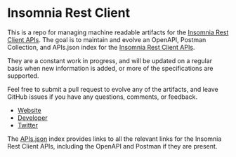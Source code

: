 # Insomnia Rest ClientThis is a repo for managing machine readable artifacts for the [Insomnia Rest Client APIs](http://insomnia.rest/). The goal is to maintain and evolve an OpenAPI, Postman Collection, and APIs.json index for the [Insomnia Rest Client APIs](http://insomnia.rest/).They are a constant work in progress, and will be updated on a regular basis when new information is added, or more of the specifications are supported.Feel free to submit a pull request to evolve any of the artifacts, and leave GitHub issues if you have any questions, comments, or feedback.- [Website](http://insomnia.rest/)- [Developer](http://insomnia.rest/)- [Twitter](https://twitter.com/GetInsomnia)The [APIs.json](https://github.com/api-evangelist/insomnia-rest-client/blob/master/apis.json) index provides links to all the relevant links for the Insomnia Rest Client APIs, including the OpenAPI and Postman if they are present.